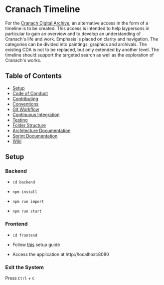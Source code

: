 # Cranach Timeline

For the [Cranach Digital Archive](http://lucascranach.org), an alternative access in the form of a timeline is to be 
created. This access is intended to help laypersons in particular to gain an overview and to develop an understanding 
of Cranach's life and work. Emphasis is placed on clarity and navigation. The categories can be divided into
paintings, graphics and archivals. The existing CDA is not to be replaced, but only extended by another level. The 
timeline should support the targeted search as well as the exploration of Cranach's works.

## Table of Contents

* [Setup](#setup)
* [Code of Conduct](/docs/contribution/codeofconduct.md)
* [Contributing](/docs/contribution/contributing.md)
* [Conventions](/docs/contribution/conventions.md)
* [Git Workflow](/docs/contribution/workflow.md)
* [Continuous Integration](/docs/contribution/continuousintegration.md)
* [Testing](/docs/contribution/testing.md)
* [Folder Structure](/docs/contribution/folderstructure.md)
* [Architecture Documentation](/docs/adr)
* [Sprint Documentation](https://github.com/BenPag/cranach/wiki/Sprint-1-KW-24-25)
* [Wiki](https://github.com/BenPag/cranach/wiki)

## Setup

### Backend

* `cd backend`

* `npm install`

* `npm run import`

* `npm run start`

### Frontend

* `cd frontend`

* Follow [this](/frontend) setup guide

* Access the application at http://localhost:8080

### Exit the System
    
Press `Ctrl` + `C`
